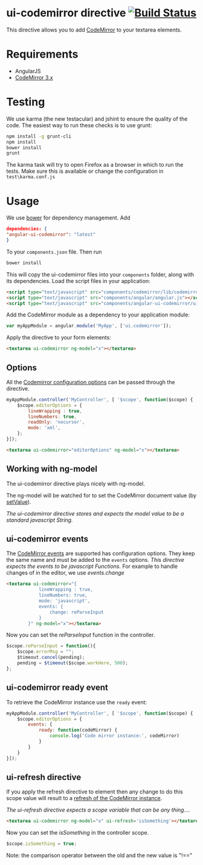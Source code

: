 # ui-codemirror directive [![Build Status](https://travis-ci.org/angular-ui/ui-codemirror.png)](https://travis-ci.org/angular-ui/ui-codemirror)

This directive allows you to add [CodeMirror](http://codemirror.net/) to your textarea elements.

# Requirements

- AngularJS
- [CodeMirror 3.x](https://github.com/marijnh/CodeMirror)

# Testing

We use karma (the new testacular) and jshint to ensure the quality of the code.  The easiest way to run these checks is to use grunt:

```sh
npm install -g grunt-cli
npm install
bower install
grunt
```

The karma task will try to open Firefox as a browser in which to run the tests.  Make sure this is available or change the configuration in `test\karma.conf.js`

# Usage

We use [bower](http://twitter.github.com/bower/) for dependency management.  Add

```json
dependencies: {
"angular-ui-codemirror": "latest"
}
```

To your `components.json` file. Then run

```sh
bower install
```

This will copy the ui-codemirror files into your `components` folder, along with its dependencies. Load the script files in your application:

```html
<script type="text/javascript" src="components/codemirror/lib/codemirror.js"></script>
<script type="text/javascript" src="components/angular/angular.js"></script>
<script type="text/javascript" src="components/angular-ui-codemirror/ui-codemirror.js"></script>
```

Add the CodeMirror module as a dependency to your application module:

```javascript
var myAppModule = angular.module('MyApp', ['ui.codemirror']);
```

Apply the directive to your form elements:

```html
<textarea ui-codemirror ng-model="x"></textarea>
```

## Options

All the [Codemirror configuration options](http://codemirror.net/doc/manual.html#config) can be passed through the directive.

```javascript
myAppModule.controller('MyController', [ '$scope', function($scope) {
	$scope.editorOptions = {
		lineWrapping : true,
		lineNumbers: true,
		readOnly: 'nocursor',
		mode: 'xml',
	};
}]);
```

```html
<textarea ui-codemirror="editorOptions" ng-model="x"></textarea>
```

## Working with ng-model

The ui-codemirror directive plays nicely with ng-model.

The ng-model will be watched for to set the CodeMirror document value (by [setValue](http://codemirror.net/doc/manual.html#setValue)).

_The ui-codemirror directive stores and expects the model value to be a standard javascript String._

## ui-codemirror events
The [CodeMirror events](http://codemirror.net/doc/manual.html#events) are supported has configuration options.
They keep the same name and must be added to the `events` options.
_This directive expects the events to be javascript Functions._
For example to handle changes of in the editor, we use _events.change_

```html
<textarea ui-codemirror="{
            lineWrapping : true,
            lineNumbers: true,
            mode: 'javascript',
            events: {
                change: reParseInput
            }
        }" ng-model="x"></textarea>
```

Now you can set the _reParseInput_ function in the controller.

```javascript
$scope.reParseInput = function(){
	$scope.errorMsg = "";
	$timeout.cancel(pending);
	pending = $timeout($scope.workHere, 500);
};
```

## ui-codemirror ready event

To retrieve the CodeMirror instance use the `ready` event:

```javascript
myAppModule.controller('MyController', [ '$scope', function($scope) {
    $scope.editorOptions = {
        events: {
            ready: function(codeMirror) {
                console.log('Code mirror instance:', codeMirror)
            }
        }
    }
}]);

```


## ui-refresh directive

If you apply the refresh directive to element then any change to do this scope value will result to a [refresh of the CodeMirror instance](http://codemirror.net/doc/manual.html#refresh).

_The ui-refresh directive expects a scope variable that can be any thing...._

```html
<textarea ui-codemirror ng-model="x" ui-refresh='isSomething'></textarea>
```

Now you can set the _isSomething_ in the controller scope.

```javascript
$scope.isSomething = true;	
```

Note: the comparison operator between the old and the new value is "!=="
